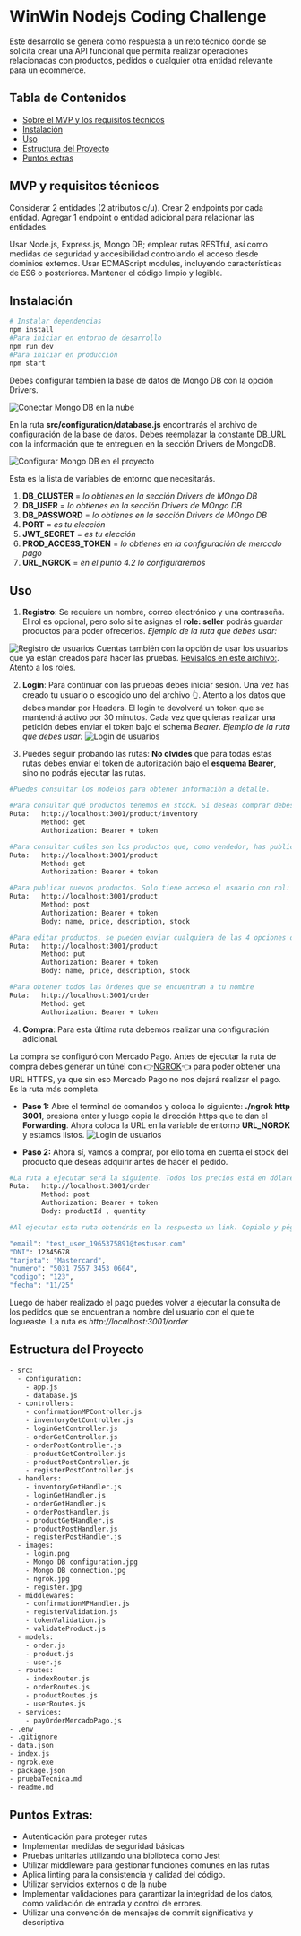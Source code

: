 # WinWin Nodejs Coding Challenge

Este desarrollo se genera como respuesta a un reto técnico donde se solicita crear una API funcional que permita realizar operaciones relacionadas con productos, pedidos o cualquier otra entidad relevante para un ecommerce.

## Tabla de Contenidos
- [Sobre el MVP y los requisitos técnicos](#MVP-y-requisitos-técnicos)
- [Instalación](#instalación)
- [Uso](#uso)
- [Estructura del Proyecto](#estructura-del-proyecto)
- [Puntos extras](#Puntos-extras)

## MVP y requisitos técnicos
Considerar 2 entidades (2 atributos c/u). Crear 2 endpoints por cada entidad. Agregar 1 endpoint o entidad adicional para relacionar las entidades. 

Usar Node.js, Express.js, Mongo DB; emplear rutas RESTful, así como medidas de seguridad y accesibilidad controlando el acceso desde dominios externos. Usar ECMAScript modules, incluyendo características de ES6 o posteriores. Mantener el código limpio y legible. 

## Instalación
``` bash
# Instalar dependencias
npm install
#Para iniciar en entorno de desarrollo
npm run dev
#Para iniciar en producción
npm start
```
Debes configurar también la base de datos de Mongo DB con la opción Drivers.

![Conectar Mongo DB en la nube](./src/images/Mongo%20DB%20connection.jpg)


En la ruta **src/configuration/database.js** encontrarás el archivo de configuración de la base de datos. Debes reemplazar la constante DB_URL con la información que te entreguen en la sección Drivers de MongoDB.


![Configurar Mongo DB en el proyecto](./src/images/Mongo%20DB%20configuration.jpg)


Esta es la lista de variables de entorno que necesitarás.
1. **DB_CLUSTER** = _lo obtienes en la sección Drivers de MOngo DB_
2. **DB_USER** = _lo obtienes en la sección Drivers de MOngo DB_
3. **DB_PASSWORD** = _lo obtienes en la sección Drivers de MOngo DB_
4. **PORT** = _es tu elección_
5. **JWT_SECRET** = _es tu elección_
6. **PROD_ACCESS_TOKEN** = _lo obtienes en la configuración de mercado pago_
7. **URL_NGROK** = _en el punto 4.2 lo configuraremos_




## Uso
1. **Registro**: Se requiere un nombre, correo electrónico y una contraseña. El rol es opcional, pero solo si te asignas el **role: seller** podrás guardar productos para poder ofrecerlos. _Ejemplo de la ruta que debes usar:_ 


![Registro de usuarios](./src/images/register.jpg)
Cuentas también con la opción de usar los usuarios que ya están creados para hacer las pruebas. [Revísalos en este archivo:](data.json). Atento a los roles.

2. **Login**: Para continuar con las pruebas debes iniciar sesión. Una vez has creado tu usuario o escogido uno del archivo 👆. Atento a los datos que debes mandar por Headers. El login te devolverá un token que se mantendrá activo por 30 minutos. Cada vez que quieras realizar una petición debes enviar el token bajo el schema *Bearer*.  _Ejemplo de la ruta que debes usar:_ 
![Login de usuarios](./src/images/login.jpg)

3. Puedes seguir probando las rutas: **No olvides** que para todas estas rutas debes enviar el token de autorización bajo el **esquema Bearer**, sino no podrás ejecutar las rutas.
```bash
#Puedes consultar los modelos para obtener información a detalle.

#Para consultar qué productos tenemos en stock. Si deseas comprar debes anotar el id del producto que deseas adquirir.
Ruta:   http://localhost:3001/product/inventory
        Method: get
        Authorization: Bearer + token

#Para consultar cuáles son los productos que, como vendedor, has publicado y cuál es el stock. Solo tiene acceso el usuario con rol: seller
Ruta:   http://localhost:3001/product
        Method: get
        Authorization: Bearer + token

#Para publicar nuevos productos. Solo tiene acceso el usuario con rol: seller
Ruta:   http://localhost:3001/product
        Method: post
        Authorization: Bearer + token
        Body: name, price, description, stock

#Para editar productos, se pueden enviar cualquiera de las 4 opciones del body. Solo tiene acceso el usuario con rol: seller
Ruta:   http://localhost:3001/product
        Method: put
        Authorization: Bearer + token
        Body: name, price, description, stock

#Para obtener todos las órdenes que se encuentran a tu nombre
Ruta:   http://localhost:3001/order
        Method: get
        Authorization: Bearer + token

```
4. **Compra**: Para esta última ruta debemos realizar una configuración adicional. 

La compra se configuró con Mercado Pago. Antes de ejecutar la ruta de compra debes generar un túnel con 👉[NGROK](./ngrok.exe)👈  para poder obtener una URL HTTPS, ya que sin eso Mercado Pago no nos dejará realizar el pago. Es la ruta más completa.

* **Paso 1:** Abre el terminal de comandos y coloca lo siguiente: **./ngrok http 3001**, presiona enter y luego copia la dirección https que te dan el **Forwarding**. Ahora coloca la URL en la variable de entorno **URL_NGROK** y estamos listos.
![Login de usuarios](./src/images/ngrok.jpg)

* **Paso 2:** Ahora sí, vamos a comprar, por ello toma en cuenta el stock del producto que deseas adquirir antes de hacer el pedido.

```bash
#La ruta a ejecutar será la siguiente. Todos los precios está en dólares. Recuerda que si tienes rol 'seller' no podrás comprar tus mismos productos.
Ruta:   http://localhost:3001/order
        Method: post
        Authorization: Bearer + token
        Body: productId , quantity

#Al ejecutar esta ruta obtendrás en la respuesta un link. Copialo y pégalo en el navegador para iniciar con el pago. No inicies sesión, paga con la tarjeta que te brindo como medio independiente. Puedes usar estas credenciales para el pago: 

"email": "test_user_1965375891@testuser.com"
"DNI": 12345678
"tarjeta": "Mastercard",
"numero": "5031 7557 3453 0604",
"codigo": "123",
"fecha": "11/25"
```
Luego de haber realizado el pago puedes volver a ejecutar la consulta de los pedidos que se encuentran a nombre del usuario con el que te logueaste. La ruta es _http://localhost:3001/order_

## Estructura del Proyecto
``` bash
- src:
  - configuration:
    - app.js
    - database.js
  - controllers:
    - confirmationMPController.js
    - inventoryGetController.js
    - loginGetController.js
    - orderGetController.js
    - orderPostController.js
    - productGetController.js
    - productPostController.js
    - registerPostController.js
  - handlers:
    - inventoryGetHandler.js
    - loginGetHandler.js
    - orderGetHandler.js
    - orderPostHandler.js
    - productGetHandler.js
    - productPostHandler.js
    - registerPostHandler.js
  - images:
    - login.png
    - Mongo DB configuration.jpg
    - Mongo DB connection.jpg
    - ngrok.jpg
    - register.jpg
  - middlewares:
    - confirmationMPHandler.js
    - registerValidation.js
    - tokenValidation.js
    - validateProduct.js
  - models:
    - order.js
    - product.js
    - user.js
  - routes:
    - indexRouter.js
    - orderRoutes.js
    - productRoutes.js
    - userRoutes.js
  - services: 
    - payOrderMercadoPago.js
- .env
- .gitignore
- data.json
- index.js
- ngrok.exe
- package.json
- pruebaTecnica.md
- readme.md
```

## Puntos Extras:
*   Autenticación para proteger rutas
*   Implementar medidas de seguridad básicas
*   Pruebas unitarias utilizando una biblioteca como Jest
*   Utilizar middleware para gestionar funciones comunes en las rutas
*   Aplica linting para la consistencia y calidad del código.
*   Utilizar servicios externos o de la nube
*   Implementar validaciones para garantizar la integridad de los datos, como validación de entrada y control de errores.
*   Utilizar una convención de mensajes de commit significativa y descriptiva